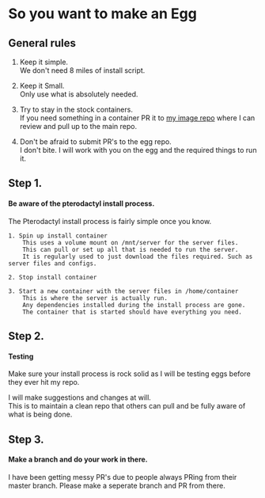# So you want to make an Egg

## General rules

1. Keep it simple.  
    We don't need 8 miles of install script.  

2. Keep it Small.  
    Only use what is absolutely needed.  

3. Try to stay in the stock containers.  
    If you need something in a container PR it to [my image repo](https://github.com/parkervcp/images) where I can review and pull up to the main repo.

4. Don't be afraid to submit PR's to the egg repo.  
    I don't bite. I will work with you on the egg and the required things to run it.

## Step 1.
#### Be aware of the pterodactyl install process.

The Pterodactyl install process is fairly simple once you know.
    
    1. Spin up install container
        This uses a volume mount on /mnt/server for the server files.
        This can pull or set up all that is needed to run the server.
        It is regularly used to just download the files required. Such as server files and configs.
        
    2. Stop install container
    
    3. Start a new container with the server files in /home/container
        This is where the server is actually run.
        Any dependencies installed during the install process are gone.
        The container that is started should have everything you need.

## Step 2.
#### Testing

Make sure your install process is rock solid as I will be testing eggs before they ever hit my repo.

I will make suggestions and changes at will.  
This is to maintain a clean repo that others can pull and be fully aware of what is being done.


## Step 3.
#### Make a branch and do your work in there.

I have been getting messy PR's due to people always PRing from their master branch. Please make a seperate branch and PR from there.
